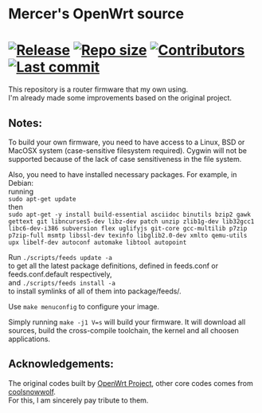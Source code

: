 # Mercer's OpenWrt source 

# [![Release](https://img.shields.io/github/release/KFERMercer/OpenWrt)](https://github.com/KFERMercer/OpenWrt/releases) [![Repo size](https://img.shields.io/github/repo-size/KFERMercer/OpenWrt)](https://github.com/KFERMercer/OpenWrt/archive/master.tar.gz) [![Contributors](https://img.shields.io/github/contributors/KFERMercer/OpenWrt)](https://github.com/KFERMercer/OpenWrt/graphs/contributors) [![Last commit](https://img.shields.io/github/last-commit/KFERMercer/OpenWrt)](https://github.com/KFERMercer/OpenWrt/commits/master)

This repository is a router firmware that my own using. \
I'm already made some improvements based on the original project.

## Notes:

To build your own firmware, you need to have access to a
Linux, BSD or MacOSX system (case-sensitive filesystem required). 
Cygwin will not be supported because of the lack of 
case sensitiveness in the file system.

Also, you need to have installed necessary packages.
For example, in Debian: \
running\
`sudo apt-get update`\
then\
`sudo apt-get -y install build-essential asciidoc binutils bzip2 gawk gettext git libncurses5-dev libz-dev patch unzip zlib1g-dev lib32gcc1 libc6-dev-i386 subversion flex uglifyjs git-core gcc-multilib p7zip p7zip-full msmtp libssl-dev texinfo libglib2.0-dev xmlto qemu-utils upx libelf-dev autoconf automake libtool autopoint`

Run `./scripts/feeds update -a` \
to get all the latest package definitions, defined in feeds.conf or feeds.conf.default respectively, \
and `./scripts/feeds install -a` \
to install symlinks of all of them into package/feeds/.

Use `make menuconfig` to configure your image.

Simply running `make -j1 V=s` will build your firmware. 
It will download all sources, build the cross-compile toolchain, 
the kernel and all choosen applications.

## Acknowledgements:

The original codes built by [OpenWrt Project](https://openwrt.org), 
other core codes comes from [coolsnowwolf](https://github.com/coolsnowwolf). \
For this, I am sincerely pay tribute to them.
